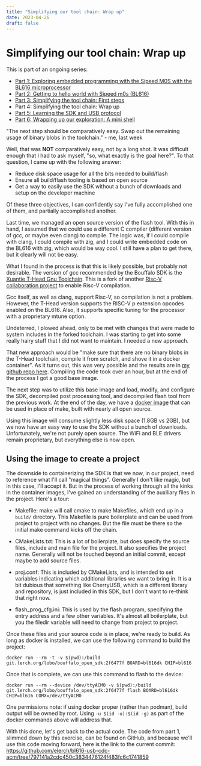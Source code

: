 ```yaml
---
title: "Simplifying our tool chain: Wrap up"
date: 2023-04-26
draft: false
---
```


Simplifying our tool chain: Wrap up
===================================

This is part of an ongoing series:

* [Part 1: Exploring embedded programming with the Sipeed M0S with the BL616 microprocessor](/exploring-embedded-programming-with-sipeed-m0s-bl616/)
* [Part 2: Getting to hello world with Sipeed m0s (BL616)](/getting-to-hello-world-with-sipeed-m0s-bl616/)
* [Part 3: Simplifying the tool chain: First steps](/simplifying-our-tool-chain-first-steps/)
* Part 4: Simplifying the tool chain: Wrap up
* [Part 5: Learning the SDK and USB protocol](/learning-the-sdk-and-usb-protocol//)
* [Part 6: Wrapping up our exploration: A mini shell](/wrapping-up-our-exploration-a-mini-shell/)

"The next step should be comparatively easy. Swap out the remaining usage of
binary blobs in the toolchain." - me, last week

Well, that was **NOT** comparatively easy, not by a long shot. It was difficult
enough that I had to ask myself, "so, what exactly is the goal here?". To that
question, I came up with the following answer:

* Reduce disk space usage for all the bits needed to build/flash
* Ensure all build/flash tooling is based on open source
* Get a way to easily use the SDK without a bunch of downloads and setup on the developer machine

Of these three objectives, I can confidently say I've fully accomplished one of
them, and partially accomplished another.

Last time, we managed an open source version of the flash tool. With this in
hand, I assumed that we could use a different C compiler (different version
of gcc, or maybe even clang) to compile. The logic was, if I could compile
with clang, I could compile with zig, and I could write embedded code on the
BL616 with zig, which would be way cool. I still have a plan to get there, but
it clearly will not be easy.

What I found in the process is that this is likely possible, but probably not
desirable. The version of gcc recommended by the Bouffalo SDK is the [Xuantie
T-Head Gnu Toolchain](https://github.com/T-head-Semi/xuantie-gnu-toolchain).
This is a fork of another [Risc-V collaboration project](https://github.com/riscv-collab/riscv-gnu-toolchain)
to enable Risc-V compilation.

Gcc itself, as well as clang, support Risc-V, so compilation is not a problem.
However, the T-Head version supports the RISC-V p extension opcodes enabled
on the BL616. Also, it supports specific tuning for the processor with a
proprietary mtune option.

Undeterred, I plowed ahead, only to be met with changes that were made to system
includes in the forked toolchain. I was starting to get into some really hairy
stuff that I did not want to maintain. I needed a new approach.

That new approach would be "make sure that there are no binary blobs in the
T-Head toolchain, compile it from scratch, and shove it in a docker container".
As it turns out, this was very possible and the results are in [my github
repo here](https://github.com/elerch/xuantie-gnu-toolchain-docker). Compiling
the code took over an hour, but at the end of the process I got a good base
image.

The next step was to utilize this base image and load, modify, and configure
the SDK, decompiled post processing tool, and decompiled flash tool from the
previous work. At the end of the day, we have a [docker image](https://github.com/elerch/bouffalo_open_sdk)
that can be used in place of make, built with nearly all open source.

Using this image will consume slightly less disk space (1.8GB vs 2GB), but
we now have an easy way to use the SDK without a bunch of downloads. Unfortunately,
we're not purely open source. The WiFi and BLE drivers remain proprietary,
but everything else is now open.

Using the image to create a project
-----------------------------------

The downside to containerizing the SDK is that we now, in our project, need
to reference what I'll call "magical things". Generally I don't like magic,
but in this case, I'll accept it. But in the process of working through all
the kinks in the container images, I've gained an understanding of the
auxiliary files in the project. Here's a tour:

* Makefile: make will call cmake to make Makefiles, which end up in a `build/`
            directory. This Makefile is pure boilerplate and can be used from
            project to project with no changes. But the file must be there
            so the initial make command kicks off the chain.

* CMakeLists.txt: This is a lot of boilerplate, but does specify the source
                  files, include and main file for the project. It also
                  specifies the project name. Generally will not be touched
                  beyond an initial commit, except maybe to add source files.

* proj.conf: This is included by CMakeLists, and is intended to set variables
             indicating which additional libraries we want to bring in. It is
             a bit dubious that something like CherryUSB, which is a different
             library and repository, is just included in this SDK, but I don't
             want to re-think that right now.

* flash_prog_cfg.ini: This is used by the flash program, specifying the entry
                      address and a few other variables. It's almost all
                      boilerplate, but you the filedir variable will need to
                      change from project to project.

Once these files and your source code is in place, we're ready to build. As
long as docker is installed, we can use the following command to build the
project:

```
docker run --rm -t -v $(pwd):/build git.lerch.org/lobo/bouffalo_open_sdk:2f6477f BOARD=bl616dk CHIP=bl616
```

Once that is complete, we can use this command to flash to the device:

```
docker run --rm --device /dev/ttyACM0 -v $(pwd):/build git.lerch.org/lobo/bouffalo_open_sdk:2f6477f flash BOARD=bl616dk CHIP=bl616 COMX=/dev/ttyACM0
```

One permissions note: if using docker proper (rather than podman), build output
will be owned by root. Using `-u $(id -u):$(id -g)` as part of the docker commands
above will address that.

With this done, let's get back to the actual code. The code from part 1, slimmed
down by this exercise, can be found on GitHub, and because we'll use this code
moving forward, here is the link to the current commit: https://github.com/elerch/bl616-usb-cdc-acm/tree/797141a2cdc450c3834476124f483fc6c1741859
